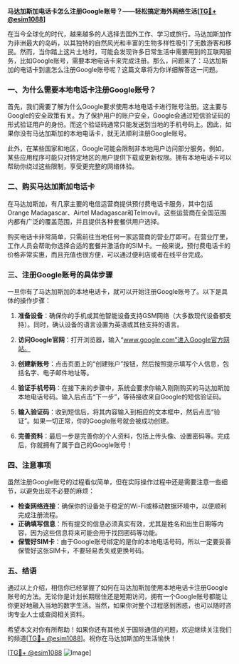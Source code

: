**马达加斯加电话卡怎么注册Google账号？——轻松搞定海外网络生活[[TG💪+ @esim1088](https://t.me/s/esim1088)]**

在当今全球化的时代，越来越多的人选择去国外工作、学习或旅行。马达加斯加作为非洲最大的岛屿，以其独特的自然风光和丰富的生物多样性吸引了无数游客和移民。然而，当你踏上这片土地时，可能会发现许多日常生活中需要用到的互联网服务，比如Google账号，需要本地电话卡来完成注册。那么，问题来了：马达加斯加的电话卡到底怎么注册Google账号呢？这篇文章将为你详细解答这一问题。

### 一、为什么需要本地电话卡注册Google账号？

首先，我们需要了解为什么Google要求使用本地电话卡进行账号注册。这主要与Google的安全政策有关。为了保护用户的账户安全，Google会通过短信验证码的形式验证用户的身份。而这个验证码通常只能发送到当地的手机号码上。因此，如果你没有马达加斯加的本地电话卡，就无法顺利注册Google账号。

此外，在某些国家和地区，Google可能会限制非本地用户访问部分服务。例如，某些应用程序可能只对特定地区的用户提供下载或更新权限。拥有本地电话卡可以帮助你绕过这些限制，享受更完整的网络体验。

### 二、购买马达加斯加电话卡

在马达加斯加，有几家主要的电信运营商提供预付费电话卡服务，其中包括Orange Madagascar、Airtel Madagascar和Telmovil。这些运营商在全国范围内都有广泛的覆盖范围，并且提供各种套餐供用户选择。

购买电话卡非常简单，只需前往当地任何一家运营商的营业厅即可。在营业厅里，工作人员会帮助你选择合适的套餐并激活你的SIM卡。一般来说，预付费电话卡的价格非常实惠，而且充值也很方便，可以通过便利店或者在线平台完成。

### 三、注册Google账号的具体步骤

一旦你有了马达加斯加的本地电话卡，就可以开始注册Google账号了。以下是具体的操作步骤：

1. **准备设备**：确保你的手机或其他智能设备支持GSM网络（大多数现代设备都支持）。同时，确认设备的语言设置为英语或其他支持的语言。

2. **访问Google官网**：打开浏览器，输入“www.google.com”进入Google官方网站。

3. **创建新账号**：点击页面上的“创建账户”按钮，然后按照提示填写个人信息，包括名字、电子邮件地址等。

4. **验证手机号码**：在接下来的步骤中，系统会要求你输入刚刚购买的马达加斯加本地电话号码。输入后点击“下一步”，等待接收来自Google的短信验证码。

5. **输入验证码**：收到短信后，将其内容输入到相应的文本框中，然后点击“验证”。如果一切正常，你的Google账号就会被成功创建。

6. **完善资料**：最后一步是完善你的个人资料，包括上传头像、设置密码等。完成后，你就拥有了属于自己的Google账号！

### 四、注意事项

虽然注册Google账号的过程看似简单，但在实际操作过程中还是需要注意一些细节，以避免出现不必要的麻烦：

- **检查网络连接**：确保你的设备处于稳定的Wi-Fi或移动数据环境中，以便顺利完成注册流程。
- **正确填写信息**：所有提交的信息必须真实有效，尤其是姓名和出生日期等内容，因为这些信息将来可能会用于找回密码等功能。
- **保管好SIM卡**：由于Google账号绑定的是你的本地电话号码，所以一定要妥善保管好这张SIM卡，不要轻易丢失或更换号码。

### 五、结语

通过以上介绍，相信你已经掌握了如何在马达加斯加使用本地电话卡注册Google账号的方法。无论你是计划长期居住还是短期访问，拥有一个Google账号都能让你更好地融入当地的数字生活。当然，如果你对整个过程感到困惑，也可以随时咨询专业人士或查阅相关资料。

希望本文对你有所帮助！如果你还有其他关于国际通信的问题，欢迎继续关注我们的频道[[TG💪+ @esim1088](https://t.me/s/esim1088)]。祝你在马达加斯加的生活愉快！

[[TG💪+ @esim1088](https://t.me/s/esim1088) ![Image](https://i.postimg.cc/4NQfJmqS/Snipaste-2025-05-13-00-14-12.png)]